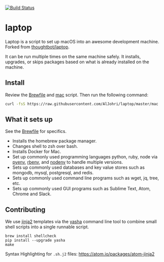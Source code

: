 [![Build Status](https://travis-ci.org/WPMedia/laptop.svg?branch=master)](https://travis-ci.org/WPMedia/laptop)

# laptop

Laptop is a script to set up macOS into an awesome development machine. Forked from [thoughtbot/laptop](https://github.com/thoughtbot/laptop).

It can be run multiple times on the same machine safely. It installs, upgrades, or skips packages based on what is already installed on the machine.

## Install

Review the [Brewfile](https://github.com/AlJohri/laptop/blob/master/templates/Brewfile) and [mac](https://github.com/AlJohri/laptop/blob/master/mac) script. Then run the following command:

```sh
curl -fsS https://raw.githubusercontent.com/AlJohri/laptop/master/mac | sh | tee ~/laptop.log
```

## What it sets up

See the [Brewfile](https://github.com/AlJohri/laptop/blob/master/templates/Brewfile) for specifics.

- Installs the homebrew package manager.
- Changes shell to zsh over bash.
- Installs Docker for Mac.
- Set up commonly used programming languages python, ruby, node via [pyenv](https://github.com/pyenv/pyenv), [rbenv](https://github.com/rbenv/rbenv), and [nodenv](https://github.com/nodenv/nodenv) to handle multiple versions.
- Sets up commonly used databases and key value stores such as mongodb, mysql, postgresql, and redis.
- Sets up commonly used command line programs such as wget, jq, tree, etc.
- Sets up commonly used GUI programs such as Sublime Text, Atom, Chrome and Slack.

## Contributing

We use [jinja2](http://jinja.pocoo.org/docs/2.9/) templates via the [yasha](https://github.com/kblomqvist/yasha) command line tool to combine small shell scripts into a single runnable script.

```
brew install shellcheck
pip install --upgrade yasha
make
```

Syntax Highlighting for `.sh.j2` files: https://atom.io/packages/atom-jinja2

